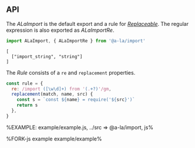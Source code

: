 
## API

The _ALaImport_ is the default export and a rule for [_Replaceable_](https://github.com/artdecocode/restream#replaceable-class). The regular expression is also exported as _ALaImportRe_.

```js
import ALaImport, { ALaImportRe } from '@a-la/import'
```

```### ALaImport => string
[
  ["import_string", "string"]
]
```

The _Rule_ consists of a `re` and `replacement` properties.

```js
const rule = {
  re: /import ([\w\d]+) from '(.+?)'/gm,
  replacement(match, name, src) {
    const s = `const ${name} = require('${src}')`
    return s
  },
}
```

%EXAMPLE: example/example.js, ../src => @a-la/import, js%

%FORK-js example example/example%

